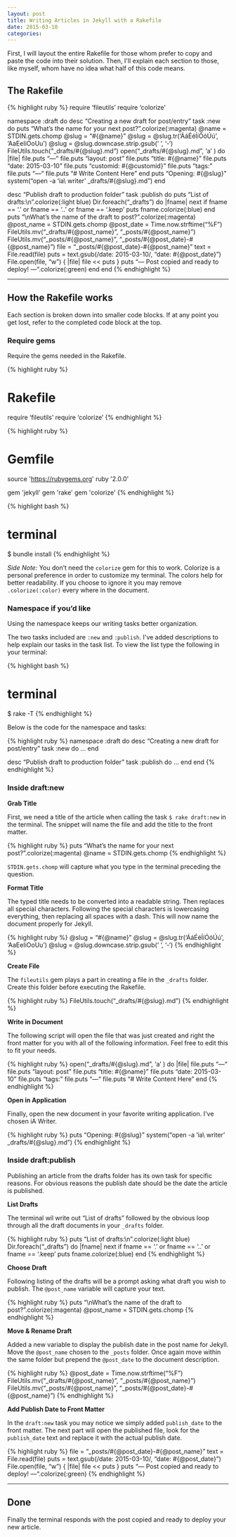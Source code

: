 ```yaml
---
layout: post
title: Writing Articles in Jekyll with a Rakefile
date: 2015-03-10
categories:
---
```


First, I will layout the entire Rakefile for those whom prefer to copy and paste the code into their solution. Then, I'll explain each section to those, like myself, whom have no idea what half of this code means.


## The Rakefile

{% highlight ruby %}
require ‘fileutils’
require ‘colorize’

namespace :draft do
  desc “Creating a new draft for post/entry”
  task :new do
    puts “What’s the name for your next post?”.colorize(:magenta)
    @name = STDIN.gets.chomp
    @slug = “#{@name}”
    @slug = @slug.tr(‘ÁáÉéÍíÓóÚú’, ‘AaEeIiOoUu’)
    @slug = @slug.downcase.strip.gsub(‘ ‘, ‘-‘)
    FileUtils.touch("_drafts/#{@slug}.md”)
    open(“_drafts/#{@slug}.md”, ‘a’ ) do |file|
      file.puts “—“
      file.puts “layout: post”
      file.puts “title: #{@name}”
      file.puts “date: 2015-03-10”
      file.puts “customid: #{@customid}”
      file.puts “tags:”
      file.puts “—“
      file.puts “# Write Content Here”
    end
    puts “Opening: #{@slug}"
    system(“open -a ‘ia\ writer’ _drafts/#{@slug}.md”)
  end

desc “Publish draft to production folder”
  task :publish do
    puts “List of drafts:\n”.colorize(:light blue)
    Dir.foreach(“_drafts”) do |fname|
    next if fname == ‘.’ or fname == ‘..’ or fname == ‘.keep’
      puts fname.colorize(:blue)
    end
    puts “\nWhat’s the name of the draft to post?”.colorize(:magenta)
    @post_name = STDIN.gets.chomp
    @post_date = Time.now.strftime(“%F”)
    FileUtils.mv(“_drafts/#{@post_name}”, “_posts/#{@post_name}”)
    FileUtils.mv(“_posts/#{@post_name}”, “_posts/#{@post_date}-#{@post_name}”)
    file = “_posts/#{@post_date}-#{@post_name}”
    text = File.read(file)
    puts = text.gsub(/date: 2015-03-10/, “date: #{@post_date}”)
    File.open(file, “w”) { |file| file << puts }
    puts “—  Post copied and ready to deploy!  —“.colorize(:green)
  end
end
{% endhighlight %}

---

## How the Rakefile works

Each section is broken down into smaller code blocks. If at any point you get lost, refer to the completed code block at the top.

### Require gems

Require the gems needed in the Rakefile.

{% highlight ruby %}
# Rakefile
require ‘fileutils’
require ‘colorize’
{% endhighlight %}

{% highlight ruby %}
# Gemfile
source 'https://rubygems.org'
ruby '2.0.0'

gem 'jekyll'
gem 'rake'
gem 'colorize'
{% endhighlight %}

{% highlight bash %}
# terminal
$ bundle install
{% endhighlight %}


*Side Note:* You don’t need the `colorize` gem for this to work. Colorize is a personal preference in order to customize my terminal. The colors help for better readability. If you choose to ignore it you may remove `.colorize(:color)` every where in the document.

### Namespace if you’d like

Using the namespace keeps our writing tasks better organization.

The two tasks included are `:new` and `:publish`. I've added descriptions to help explain our tasks in the task list. To view the list type the following in your terminal:

{% highlight bash %}
# terminal
$ rake -T
{% endhighlight %}

Below is the code for the namespace and tasks:

{% highlight ruby %}
namespace :draft do
  desc “Creating a new draft for post/entry”
  task :new do
    …
  end

  desc “Publish draft to production folder”
  task :publish do
    …
  end
end
{% endhighlight %}

### Inside draft:new

__Grab Title__

First, we need a title of the article when calling the task `$ rake draft:new` in the terminal. The snippet will name the file and add the title to the front matter.

{% highlight ruby %}
puts “What’s the name for your next post?”.colorize(:magenta)
@name = STDIN.gets.chomp
{% endhighlight %}

`STDIN.gets.chomp` will capture what you type in the terminal preceding the question.

__Format Title__

The typed title needs to be converted into a readable string. Then replaces all special characters. Following the special characters is lowercasing everything, then replacing all spaces with a dash. This will now name the document properly for Jekyll.

{% highlight ruby %}
@slug = “#{@name}”
@slug = @slug.tr(‘ÁáÉéÍíÓóÚú’, ‘AaEeIiOoUu’)
@slug = @slug.downcase.strip.gsub(‘ ‘, ‘-‘)
{% endhighlight %}

__Create File__

The `fileutils` gem plays a part in creating a file in the `_drafts` folder. Create this folder before executing the Rakefile.

{% highlight ruby %}
FileUtils.touch(“_drafts/#{@slug}.md”)
{% endhighlight %}

__Write in Document__

The following script will open the file that was just created and right the front matter for you with all of the following information. Feel free to edit this to fit your needs.

{% highlight ruby %}
open(“_drafts/#{@slug}.md”, ‘a’ ) do |file|
   file.puts “—“
   file.puts “layout: post”
   file.puts “title: #{@name}”
   file.puts “date: 2015-03-10”
   file.puts “tags:”
   file.puts “—“
   file.puts “# Write Content Here”
end
{% endhighlight %}

__Open in Application__

Finally, open the new document in your favorite writing application. I've chosen iA Writer.

{% highlight ruby %}
puts “Opening: #{@slug}”
system(“open -a ‘ia\ writer’ _drafts/#{@slug}.md”)
{% endhighlight %}

### Inside draft:publish

Publishing an article from the drafts folder has its own task for specific reasons. For obvious reasons the publish date should be the date the article is published.

__List Drafts__

The terminal wil write out “List of drafts” followed by the obvious loop through all the draft documents in your `_drafts` folder.

{% highlight ruby %}
puts “List of drafts:\n”.colorize(:light blue)
Dir.foreach(“_drafts”) do |fname|
next if fname == ‘.’ or fname == ‘..’ or fname == ‘.keep’
  puts fname.colorize(:blue)
end
{% endhighlight %}

__Choose Draft__

Following listing of the drafts will be a prompt asking what draft you wish to publish. The `@post_name` variable will capture your text.

{% highlight ruby %}
puts “\nWhat’s the name of the draft to post?”.colorize(:magenta)
@post_name = STDIN.gets.chomp
{% endhighlight %}

__Move & Rename Draft__

Added a new variable to display the publish date in the post name for Jekyll. Move the `@post_name` chosen to the `_posts` folder. Once again move within the same folder but prepend the `@post_date` to the document description.

{% highlight ruby %}
@post_date = Time.now.strftime(“%F”)
FileUtils.mv(“_drafts/#{@post_name}”, “_posts/#{@post_name}”)
FileUtils.mv(“_posts/#{@post_name}”, “_posts/#{@post_date}-#{@post_name}”)
{% endhighlight %}

__Add Publish Date to Front Matter__

In the `draft:new` task you may notice we simply added `publish_date` to the front matter. The next part will open the published file, look for the `publish_date` text and replace it with the actual publish date.

{% highlight ruby %}
file = “_posts/#{@post_date}-#{@post_name}”
text = File.read(file)
puts = text.gsub(/date: 2015-03-10/, “date: #{@post_date}”)
File.open(file, “w”) { |file| file << puts }
puts “—  Post copied and ready to deploy!  —“.colorize(:green)
{% endhighlight %}

---

## Done

Finally the terminal responds with the post copied and ready to deploy your new article.
